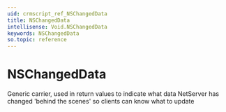 ```yaml
---
uid: crmscript_ref_NSChangedData
title: NSChangedData
intellisense: Void.NSChangedData
keywords: NSChangedData
so.topic: reference
---
```


# NSChangedData

Generic carrier, used in return values to indicate what data NetServer has changed 'behind the scenes' so clients can know what to update
